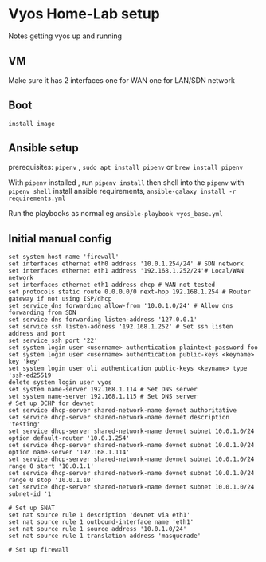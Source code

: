 # Vyos Home-Lab setup

Notes getting vyos up and running

## VM
Make sure it has 2 interfaces one for WAN one for LAN/SDN network

## Boot
```
install image
```

## Ansible setup

prerequisites: `pipenv` , `sudo apt install pipenv` or `brew install pipenv`

With `pipenv` installed , run `pipenv install` then shell into the `pipenv` with `pipenv shell` install 
ansible requirements, `ansible-galaxy install -r requirements.yml`

Run the playbooks as normal eg `ansible-playbook vyos_base.yml`

## Initial manual config
```
set system host-name 'firewall'
set interfaces ethernet eth0 address '10.0.1.254/24' # SDN network
set interfaces ethernet eth1 address '192.168.1.252/24'# Local/WAN network
set interfaces ethernet eth1 address dhcp # WAN not tested
set protocols static route 0.0.0.0/0 next-hop 192.168.1.254 # Router gateway if not using ISP/dhcp
set service dns forwarding allow-from '10.0.1.0/24' # Allow dns forwarding from SDN
set service dns forwarding listen-address '127.0.0.1'
set service ssh listen-address '192.168.1.252' # Set ssh listen address and port
set service ssh port '22'
set system login user <username> authentication plaintext-password foo
set system login user <username> authentication public-keys <keyname> key 'key'
set system login user oli authentication public-keys <keyname> type 'ssh-ed25519'
delete system login user vyos
set system name-server 192.168.1.114 # Set DNS server
set system name-server 192.168.1.115 # Set DNS server
# Set up DCHP for devnet
set service dhcp-server shared-network-name devnet authoritative
set service dhcp-server shared-network-name devnet description 'testing'
set service dhcp-server shared-network-name devnet subnet 10.0.1.0/24 option default-router '10.0.1.254'
set service dhcp-server shared-network-name devnet subnet 10.0.1.0/24 option name-server '192.168.1.114'
set service dhcp-server shared-network-name devnet subnet 10.0.1.0/24 range 0 start '10.0.1.1'
set service dhcp-server shared-network-name devnet subnet 10.0.1.0/24 range 0 stop '10.0.1.10'
set service dhcp-server shared-network-name devnet subnet 10.0.1.0/24 subnet-id '1'

# Set up SNAT
set nat source rule 1 description 'devnet via eth1'
set nat source rule 1 outbound-interface name 'eth1'
set nat source rule 1 source address '10.0.1.0/24'
set nat source rule 1 translation address 'masquerade'

# Set up firewall

```
